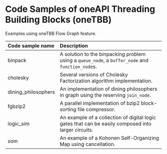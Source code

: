 # Code Samples of oneAPI Threading Building Blocks (oneTBB)

Examples using oneTBB Flow Graph feature.

| Code sample name | Description
|:--- |:---
| binpack | A solution to the binpacking problem using a `queue_node`, a `buffer_node` and `function_node`s.
| cholesky | Several versions of Cholesky Factorization algorithm implementation.
| dining_philosophers | An implementation of dining philosophers in graph using the reserving `join_node`.
| fgbzip2 | A parallel implementation of bzip2 block-sorting file compressor.
| logic_sim | An example of a collection of digital logic gates that can be easily composed into larger circuits.
| som | An example of a Kohonen Self-Organizing Map using cancellation.
